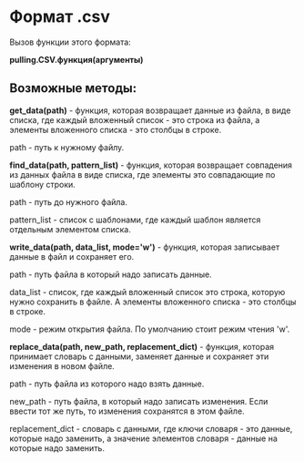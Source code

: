 # Формат .csv
Вызов функции этого формата:

**pulling.CSV.функция(аргументы)**
## Возможные методы:
**get_data(path)** - функция, которая возвращает данные из файла, в виде списка, где каждый вложенный список - это строка из файла, а элементы вложенного списка - это столбцы в строке.

path - путь к нужному файлу.


**find_data(path, pattern_list)** - функция, которая возвращает совпадения из данных файла в виде списка, где элементы это совпадающие по шаблону строки.

path - путь до нужного файла.

pattern_list - список с шаблонами, где каждый шаблон является отдельным элементом списка.


**write_data(path, data_list, mode='w')** - функция, которая записывает данные в файл и сохраняет его.

path - путь файла в который надо записать данные.

data_list - список, где каждый вложенный список это строка, которую нужно сохранить в файле. А элементы вложенного списка -  это столбцы в строке.

mode - режим открытия файла. По умолчанию стоит режим чтения 'w'.



**replace_data(path, new_path, replacement_dict)** - функция, которая принимает словарь с данными, заменяет данные и сохраняет эти изменения в новом файле.

path - путь файла из которого надо взять данные.

new_path - путь файла, в который надо записать изменения. Если ввести тот же путь, то изменения сохранятся в этом файле.

replacement_dict - словарь с данными, где ключи словаря - это данные, которые надо заменить, а значение элементов словаря - данные на которые надо заменить.
